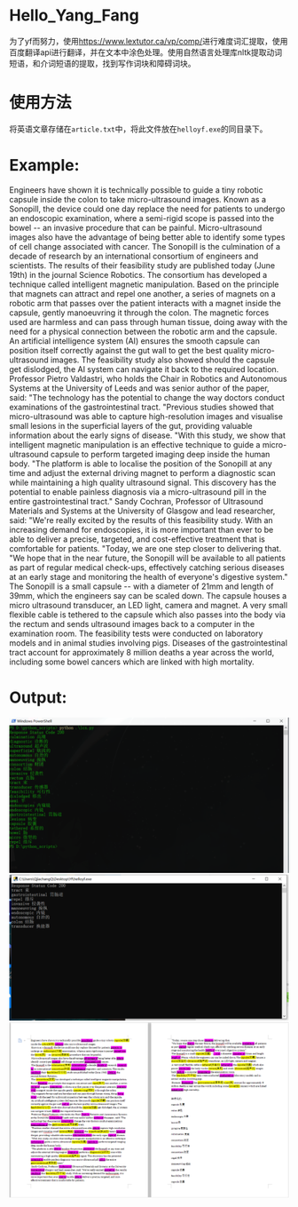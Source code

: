 # Hello_Yang_Fang
为了yf而努力，使用<a href="[VOCABPROFILE COMPLEAT - INPUT](https://www.lextutor.ca/vp/comp/)">https://www.lextutor.ca/vp/comp/</a>进行难度词汇提取，使用百度翻译api进行翻译，并在文本中涂色处理。使用自然语言处理库nltk提取动词短语，和介词短语的提取，找到写作词块和障碍词块。



# 使用方法

将英语文章存储在`article.txt`中，将此文件放在`helloyf.exe`的同目录下。



# Example:

Engineers have shown it is technically possible to guide a tiny robotic capsule inside the colon to take micro-ultrasound images.
Known as a Sonopill, the device could one day replace the need for patients to undergo an endoscopic examination, where a semi-rigid scope is passed into the bowel -- an invasive procedure that can be painful.
Micro-ultrasound images also have the advantage of being better able to identify some types of cell change associated with cancer.
The Sonopill is the culmination of a decade of research by an international consortium of engineers and scientists. The results of their feasibility study are published today (June 19th) in the journal Science Robotics.
The consortium has developed a technique called intelligent magnetic manipulation. Based on the principle that magnets can attract and repel one another, a series of magnets on a robotic arm that passes over the patient interacts with a magnet inside the capsule, gently manoeuvring it through the colon.
The magnetic forces used are harmless and can pass through human tissue, doing away with the need for a physical connection between the robotic arm and the capsule.
An artificial intelligence system (AI) ensures the smooth capsule can position itself correctly against the gut wall to get the best quality micro-ultrasound images. The feasibility study also showed should the capsule get dislodged, the AI system can navigate it back to the required location.
Professor Pietro Valdastri, who holds the Chair in Robotics and Autonomous Systems at the University of Leeds and was senior author of the paper, said: "The technology has the potential to change the way doctors conduct examinations of the gastrointestinal tract.
"Previous studies showed that micro-ultrasound was able to capture high-resolution images and visualise small lesions in the superficial layers of the gut, providing valuable information about the early signs of disease.
"With this study, we show that intelligent magnetic manipulation is an effective technique to guide a micro-ultrasound capsule to perform targeted imaging deep inside the human body.
"The platform is able to localise the position of the Sonopill at any time and adjust the external driving magnet to perform a diagnostic scan while maintaining a high quality ultrasound signal. This discovery has the potential to enable painless diagnosis via a micro-ultrasound pill in the entire gastrointestinal tract."
Sandy Cochran, Professor of Ultrasound Materials and Systems at the University of Glasgow and lead researcher, said: "We're really excited by the results of this feasibility study. With an increasing demand for endoscopies, it is more important than ever to be able to deliver a precise, targeted, and cost-effective treatment that is comfortable for patients.
"Today, we are one step closer to delivering that.
"We hope that in the near future, the Sonopill will be available to all patients as part of regular medical check-ups, effectively catching serious diseases at an early stage and monitoring the health of everyone's digestive system."
The Sonopill is a small capsule -- with a diameter of 21mm and length of 39mm, which the engineers say can be scaled down. The capsule houses a micro ultrasound transducer, an LED light, camera and magnet.
A very small flexible cable is tethered to the capsule which also passes into the body via the rectum and sends ultrasound images back to a computer in the examination room.
The feasibility tests were conducted on laboratory models and in animal studies involving pigs.
Diseases of the gastrointestinal tract account for approximately 8 million deaths a year across the world, including some bowel cancers which are linked with high mortality.



# Output:

<img src = '/img/trs.jpg'/>

<img src = '/img/run.jpg' />

<img src= '/img/final_out.png' />